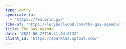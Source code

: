 ```yaml
---
type: entry
syndicate-to:
  - 'https://fed.brid.gy/'
like-of: 'https://lucybellwood.com/the-gay-agenda/'
title: The Gay Agenda
date: '2024-06-27T16:41:44.613Z'
client_id: 'https://sparkles.sploot.com/'
---
```


